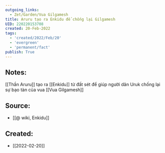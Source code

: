 ```yaml
---
outgoing_links:
  - Zet/Garden/Vua Gilgamesh
title: Aruru tạo ra Enkidu để chống lại Gilgamesh
UID: 220220153708
created: 20-Feb-2022
tags:
  - 'created/2022/Feb/20'
  - 'evergreen'
  - 'permanent/fact'
publish: True
---
```

## Notes:
[[Thần Aruru]] tạo ra [[Enkidu]] từ đất sét để giúp người dân Uruk chống lại sự bạo tàn của vua [[Vua Gilgamesh]]

## Source:
- [[@ wiki, Enkidu]]



## Created:
- [[2022-02-20]]
